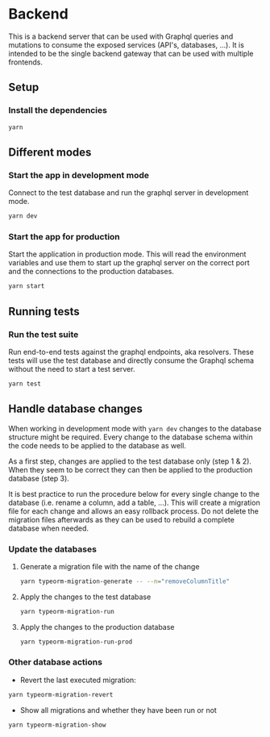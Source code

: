 # Backend

This is a backend server that can be used with Graphql queries and mutations to consume the exposed services (API's, databases, ...). It is intended to be the single backend gateway that can be used with multiple frontends.

## Setup

### Install the dependencies
```bash
yarn
```

## Different modes

### Start the app in development mode

Connect to the test database and run the graphql server in development mode.

```bash
yarn dev
```

### Start the app for production

Start the application in production mode. This will read the environment variables and use them to start up the graphql server on the correct port and the connections to the production databases.

```bash
yarn start
```

## Running tests

### Run the test suite

Run end-to-end tests against the graphql endpoints, aka resolvers. These tests will use the test database and directly consume the Graphql schema without the need to start a test server.

```bash
yarn test
```

## Handle database changes

When working in development mode with `yarn dev` changes to the database structure might be required. Every change to the database schema within the code needs to be applied to the database as well. 

As a first step, changes are applied to the test database only (step 1 & 2). When they seem to be correct they can then be applied to the production database (step 3).

It is best practice to run the procedure below for every single change to the database (i.e. rename a column, add a table, ...). This will create a migration file for each change and allows an easy rollback process. Do not delete the migration files afterwards as they can be used to rebuild a complete database when needed.

### Update the databases

1. Generate a migration file with the name of the change

    ```bash
    yarn typeorm-migration-generate -- --n="removeColumnTitle"
    ```

2. Apply the changes to the test database

   ```bash
   yarn typeorm-migration-run
   ```

3. Apply the changes to the production database

   ```bash
   yarn typeorm-migration-run-prod
   ```

### Other database actions

- Revert the last executed migration:

```bash
yarn typeorm-migration-revert
```

- Show all migrations and whether they have been run or not

```bash
yarn typeorm-migration-show
```